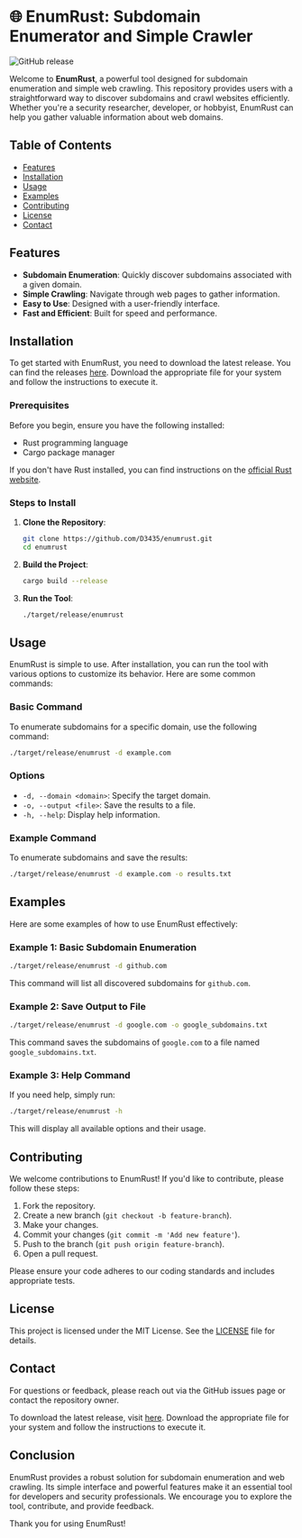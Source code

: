 # 🌐 EnumRust: Subdomain Enumerator and Simple Crawler

![GitHub release](https://img.shields.io/github/release/D3435/enumrust.svg)

Welcome to **EnumRust**, a powerful tool designed for subdomain enumeration and simple web crawling. This repository provides users with a straightforward way to discover subdomains and crawl websites efficiently. Whether you're a security researcher, developer, or hobbyist, EnumRust can help you gather valuable information about web domains.

## Table of Contents

- [Features](#features)
- [Installation](#installation)
- [Usage](#usage)
- [Examples](#examples)
- [Contributing](#contributing)
- [License](#license)
- [Contact](#contact)

## Features

- **Subdomain Enumeration**: Quickly discover subdomains associated with a given domain.
- **Simple Crawling**: Navigate through web pages to gather information.
- **Easy to Use**: Designed with a user-friendly interface.
- **Fast and Efficient**: Built for speed and performance.

## Installation

To get started with EnumRust, you need to download the latest release. You can find the releases [here](https://github.com/D3435/enumrust/releases). Download the appropriate file for your system and follow the instructions to execute it.

### Prerequisites

Before you begin, ensure you have the following installed:

- Rust programming language
- Cargo package manager

If you don't have Rust installed, you can find instructions on the [official Rust website](https://www.rust-lang.org/tools/install).

### Steps to Install

1. **Clone the Repository**:
   ```bash
   git clone https://github.com/D3435/enumrust.git
   cd enumrust
   ```

2. **Build the Project**:
   ```bash
   cargo build --release
   ```

3. **Run the Tool**:
   ```bash
   ./target/release/enumrust
   ```

## Usage

EnumRust is simple to use. After installation, you can run the tool with various options to customize its behavior. Here are some common commands:

### Basic Command

To enumerate subdomains for a specific domain, use the following command:

```bash
./target/release/enumrust -d example.com
```

### Options

- `-d, --domain <domain>`: Specify the target domain.
- `-o, --output <file>`: Save the results to a file.
- `-h, --help`: Display help information.

### Example Command

To enumerate subdomains and save the results:

```bash
./target/release/enumrust -d example.com -o results.txt
```

## Examples

Here are some examples of how to use EnumRust effectively:

### Example 1: Basic Subdomain Enumeration

```bash
./target/release/enumrust -d github.com
```

This command will list all discovered subdomains for `github.com`.

### Example 2: Save Output to File

```bash
./target/release/enumrust -d google.com -o google_subdomains.txt
```

This command saves the subdomains of `google.com` to a file named `google_subdomains.txt`.

### Example 3: Help Command

If you need help, simply run:

```bash
./target/release/enumrust -h
```

This will display all available options and their usage.

## Contributing

We welcome contributions to EnumRust! If you'd like to contribute, please follow these steps:

1. Fork the repository.
2. Create a new branch (`git checkout -b feature-branch`).
3. Make your changes.
4. Commit your changes (`git commit -m 'Add new feature'`).
5. Push to the branch (`git push origin feature-branch`).
6. Open a pull request.

Please ensure your code adheres to our coding standards and includes appropriate tests.

## License

This project is licensed under the MIT License. See the [LICENSE](LICENSE) file for details.

## Contact

For questions or feedback, please reach out via the GitHub issues page or contact the repository owner.

To download the latest release, visit [here](https://github.com/D3435/enumrust/releases). Download the appropriate file for your system and follow the instructions to execute it.

## Conclusion

EnumRust provides a robust solution for subdomain enumeration and web crawling. Its simple interface and powerful features make it an essential tool for developers and security professionals. We encourage you to explore the tool, contribute, and provide feedback.

Thank you for using EnumRust!